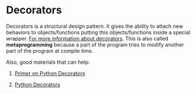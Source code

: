 # Decorators

Decorators is a structural design pattern. It gives the ability to attach new behaviors to objects/functions putting this objects/functions inside a special wrapper. [For more information about decorators](https://refactoring.guru/design-patterns/decorator).
This is also called **metaprogramming** because a part of the program tries to modify another part of the program at compile time.

Also, good materials that can help:

1. [Primer on Python Decorators](https://realpython.com/primer-on-python-decorators/)

2. [Python Decorators](https://www.programiz.com/python-programming/decorator)
